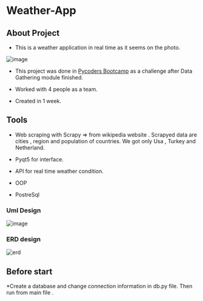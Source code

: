 # Weather-App

## About Project 

- This is a weather application in real time as it seems on the photo.

![image](https://user-images.githubusercontent.com/70334899/150202843-bbb9ee3d-3a6a-49d5-a3c2-e1e81cfaf24e.png)

- This project was done in [Pycoders Bootcamp](https://github.com/pycoders-nl) as a challenge after Data Gathering module finished. 

- Worked with 4 people as a team.

- Created in 1 week.

## Tools 

- Web scraping with Scrapy => from wikipedia website . Scrapyed data are cities , region and population of countries. We got only Usa , Turkey and Netherland.

- Pyqt5 for interface. 

- API for real time weather condition.

- OOP

- PostreSql

### Uml Design

![image](https://user-images.githubusercontent.com/70334899/150205450-e3c24971-291d-40fc-bd34-f95a804ada63.png)

### ERD design

![erd](https://user-images.githubusercontent.com/70334899/150205576-a038c134-9545-45c7-95be-fefb7aef939f.jpeg)


## Before start 

*Create a database and change connection information in db.py file. Then run from main file .
